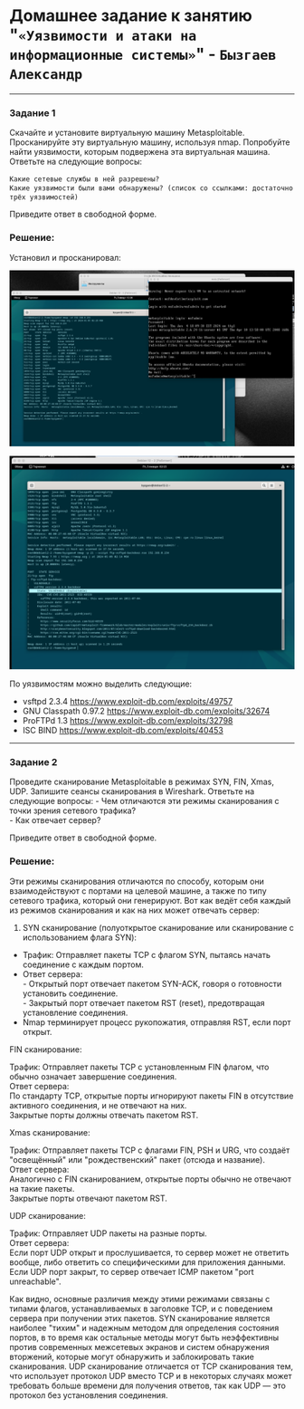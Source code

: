 # Домашнее задание к занятию "`«Уязвимости и атаки на информационные системы»`" - `Бызгаев Александр`

---

### Задание 1

Скачайте и установите виртуальную машину Metasploitable.
Просканируйте эту виртуальную машину, используя nmap.
Попробуйте найти уязвимости, которым подвержена эта виртуальная машина.
Ответьте на следующие вопросы:

    Какие сетевые службы в ней разрешены?  
    Какие уязвимости были вами обнаружены? (список со ссылками: достаточно трёх уязвимостей)
Приведите ответ в свободной форме.

### Решение:

Установил и просканировал: 

![image](https://github.com/Byzgaev-I/Vulnerabilities-and-attacks/blob/main/Metasploitable.png)

![image](https://github.com/Byzgaev-I/Vulnerabilities-and-attacks/blob/main/Metasploitable2.png)


По уязвимостям можно выделить следующие:
 
- vsftpd 2.3.4 https://www.exploit-db.com/exploits/49757
- GNU Classpath 0.97.2 https://www.exploit-db.com/exploits/32674
- ProFTPd 1.3 https://www.exploit-db.com/exploits/32798
- ISC BIND  https://www.exploit-db.com/exploits/40453

---

### Задание 2

Проведите сканирование Metasploitable в режимах SYN, FIN, Xmas, UDP.
Запишите сеансы сканирования в Wireshark.
Ответьте на следующие вопросы:
    - Чем отличаются эти режимы сканирования с точки зрения сетевого трафика?  
    - Как отвечает сервер?
    
Приведите ответ в свободной форме.

### Решение:

Эти режимы сканирования отличаются по способу, которым они взаимодействуют с портами на целевой машине, а также по типу сетевого трафика, который они генерируют. Вот как ведёт себя каждый из режимов сканирования и как на них может отвечать сервер:  

1. SYN сканирование (полуоткрытое сканирование или сканирование с использованием флага SYN):  

 - Трафик: Отправляет пакеты TCP с флагом SYN, пытаясь начать соединение с каждым портом.  
 - Ответ сервера:  
          - Открытый порт отвечает пакетом SYN-ACK, говоря о готовности установить соединение.  
          - Закрытый порт отвечает пакетом RST (reset), предотвращая установление соединения.  
- Nmap терминирует процесс рукопожатия, отправляя RST, если порт открыт. 

FIN сканирование:  

Трафик: Отправляет пакеты TCP с установленным FIN флагом, что обычно означает завершение соединения.  
Ответ сервера:  
По стандарту TCP, открытые порты игнорируют пакеты FIN в отсутствие активного соединения, и не отвечают на них.  
Закрытые порты должны отвечать пакетом RST.  

Xmas сканирование:

Трафик: Отправляет пакеты TCP с флагами FIN, PSH и URG, что создаёт "освещённый" или "рождественский" пакет (отсюда и название).  
Ответ сервера:  
Аналогично с FIN сканированием, открытые порты обычно не отвечают на такие пакеты.  
Закрытые порты отвечают пакетом RST.  

UDP сканирование:  

Трафик: Отправляет UDP пакеты на разные порты.  
Ответ сервера:  
Если порт UDP открыт и прослушивается, то сервер может не ответить вообще, либо ответить со специфическими для приложения данными.  
Если UDP порт закрыт, то сервер отвечает ICMP пакетом "port unreachable".  

Как видно, основные различия между этими режимами связаны с типами флагов, устанавливаемых в заголовке TCP, и с поведением сервера при получении этих пакетов. SYN сканирование является наиболее "тихим" и надежным методом для определения состояния портов, в то время как остальные методы могут быть неэффективны против современных межсетевых экранов и систем обнаружения вторжений, которые могут обнаружить и заблокировать такие сканирования. UDP сканирование отличается от TCP сканирования тем, что использует протокол UDP вместо TCP и в некоторых случаях может требовать больше времени для получения ответов, так как UDP — это протокол без установления соединения.

